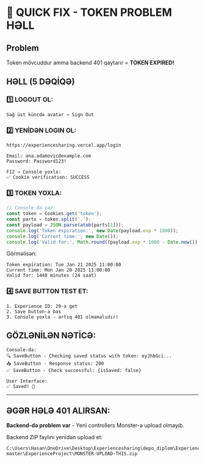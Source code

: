 # 🚀 QUICK FIX - TOKEN PROBLEM HƏLL

## Problem
Token mövcuddur amma backend 401 qaytarır = **TOKEN EXPIRED!**

## HƏLL (5 DƏQİQƏ)

### 1️⃣ LOGOUT OL:
```
Sağ üst küncdə avatar → Sign Out
```

### 2️⃣ YENİDƏN LOGIN OL:
```
https://experiencesharing.vercel.app/login

Email: ana.adamovic@example.com
Password: Password123!

F12 → Console yoxla:
✅ Cookie verification: SUCCESS
```

### 3️⃣ TOKEN YOXLA:
```javascript
// Console-da yaz:
const token = Cookies.get('token');
const parts = token.split('.');
const payload = JSON.parse(atob(parts[1]));
console.log('Token expiration:', new Date(payload.exp * 1000));
console.log('Current time:', new Date());
console.log('Valid for:', Math.round((payload.exp * 1000 - Date.now()) / 1000 / 60), 'minutes');
```

Görməlisən:
```
Token expiration: Tue Jan 21 2025 11:00:00
Current time: Mon Jan 20 2025 11:00:00
Valid for: 1440 minutes (24 saat)
```

### 4️⃣ SAVE BUTTON TEST ET:
```
1. Experience ID: 29-a get
2. Save button-a bas
3. Console yoxla - artıq 401 olmamalıdır!
```

## GÖZLƏNİLƏN NƏTİCƏ:

```
Console-da:
🔍 SaveButton - Checking saved status with token: eyJhbGci...
📥 SaveButton - Response status: 200
✅ SaveButton - Check successful: {isSaved: false}

User Interface:
✅ Saved! 📌
```

---

## ƏGƏR HƏLƏ 401 ALIRSAN:

**Backend-də problem var** - Yeni controllers Monster-ə upload olmayıb.

Backend ZIP faylını yenidən upload et:
```
C:\Users\Hasan\OneDrive\Desktop\Experiencesharing\depo_diplom\Experience-master\ExperienceProject\MONSTER-UPLOAD-THIS.zip
```

